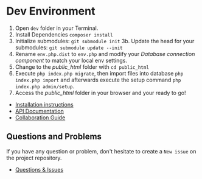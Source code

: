 Dev Environment
=======================

1. Open `dev` folder in your Terminal.
2. Install Dependencies `composer install`
3. Initialize submodules: `git submodule init`
3b. Update the head for your submodules: `git submodule update --init`
4. Rename `env.php.dist` to `env.php` and modify your *Database connection component* to match your local env settings.
5. Change to the *public_html* folder with `cd public_html`
6. Execute `php index.php migrate`, then import files into database `php index.php import` and afterwards execute the setup command `php index.php admin/setup`.
7. Access the *public_html* folder in your browser and your ready to go!

+ [Installation instructions](https://luya.io/guide/install)
+ [API Documentation](https://luya.io/api)
+ [Collaboration Guide](https://luya.io/guide/luya-collaboration)

Questions and Problems
----------------------

If you have any question or problem, don't hesitate to create a `New issue` on the project repository.

+ [Questions & Issues](https://github.com/zephir/luya/issues)